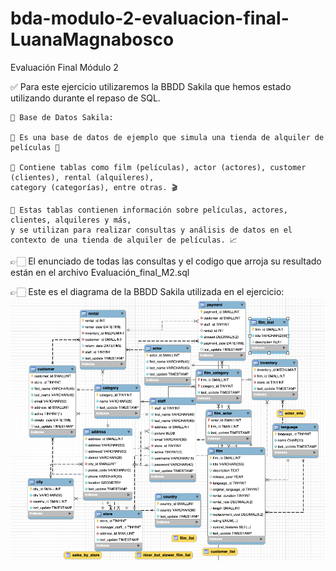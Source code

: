 
# bda-modulo-2-evaluacion-final-LuanaMagnabosco

Evaluación Final Módulo 2

✅ Para este ejercicio utilizaremos la BBDD Sakila que hemos estado utilizando durante el repaso de SQL.

    📂 Base de Datos Sakila:

	📌 Es una base de datos de ejemplo que simula una tienda de alquiler de películas 🎥

	📌 Contiene tablas como film (películas), actor (actores), customer (clientes), rental (alquileres), 
	category (categorías), entre otras. 🎬 

	📌 Estas tablas contienen información sobre películas, actores, clientes, alquileres y más, 
	y se utilizan para realizar consultas y análisis de datos en el contexto de una tienda de alquiler de películas. 📈 

👉🏻 El enunciado de todas las consultas y el codigo que arroja su resultado están en el archivo Evaluación_final_M2.sql

👉🏻 Este es el diagrama de la BBDD Sakila utilizada en el ejercicio:
![mm](engineer_sakila.png)